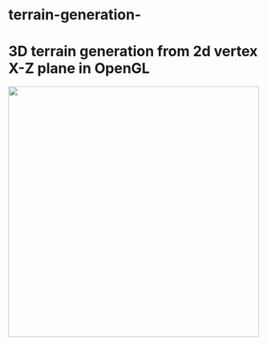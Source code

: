 # terrain-generation-
<h1>3D terrain generation from 2d vertex X-Z plane in OpenGL</h1>
<img src="https://media1.giphy.com/media/0AD2CZxhakhnd7BdRb/giphy.gif?cid=790b7611b1240d670dfc75dce6473fafa0eaee7af09df84b&rid=giphy.gif&ct=g" width=500 height=500>
